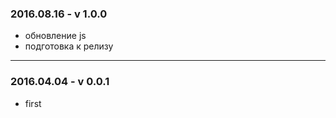 
### 2016.08.16 - v 1.0.0

- обновление js
- подготовка к релизу

---

### 2016.04.04 - v 0.0.1

- first